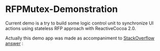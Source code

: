 # RFPMutex-Demonstration

Current demo is a try to build some logic control unit to synchronize UI actions using stateless RFP approach with ReactiveCocoa 2.0.

Actually this demo app was made as accompaniment to [StackOverflow answer](http://stackoverflow.com/questions/33106548/how-to-make-mutex-signals-with-reactivecocoa/33168026#33168026) :
